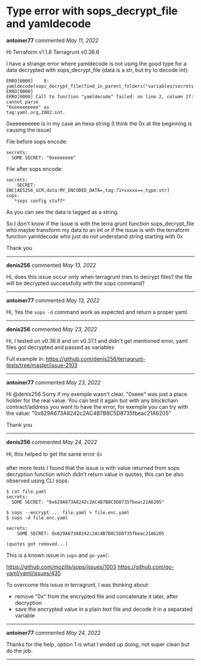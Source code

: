 # Type error with sops_decrypt_file and yamldecode

**antoiner77** commented *May 11, 2022*

Hi 
Terraform v1.1.8
Terragrunt v0.36.6

I have a strange error where yamldecode is not using the good type for a data decrypted with sops_decrypt_file (data is a str, but try to decode int):

```
ERRO[0000]    8:     yamldecode(sops_decrypt_file(find_in_parent_folders("variables/secrets.enc.yml")))
ERRO[0000]
ERRO[0000] Call to function "yamldecode" failed: on line 2, column 27: cannot parse
"0xeeeeeeeee" as
tag:yaml.org,2002:int.
```

0xeeeeeeeee is in my case an hexa string (I think the 0x at the beginning is causing the issue)

File before sops encode:

```
secrets:
  SOME SECRET: "0xeeeeeee" 
```

File after sops encode:

```
secrets:
    SECRET: ENC[AES256_GCM,data:MY_ENCODED_DATA=,tag:71+xxxxx==,type:str]
sops:
   *sops config stuff*
```

As you can see the data is tagged as a string.

So I don't know if the issue is with the terra grunt function sops_decrypt_file who maybe transform my data to an int or if the issue is with the terraform function yamldecode who just do not understand string starting with 0x

Thank you
<br />
***


**denis256** commented *May 13, 2022*

Hi,
does this issue occur only when terragrunt tries to decrypt files? the file will be decrypted successfully with the sops command?
***

**antoiner77** commented *May 13, 2022*

Hi,
Yes the `sops -d` command work as expected and return a proper yaml.
***

**denis256** commented *May 23, 2022*

Hi,
I tested on v0.36.6 and on v0.37.1 and didn't get mentioned error, yaml files got decrypted and passed as variables

Full example in: https://github.com/denis256/terragrunt-tests/tree/master/issue-2103
***

**antoiner77** commented *May 23, 2022*

Hi @denis256 Sorry if my exemple wasn't clear, "0xeee" was just a place holder for the real value. You can test it again but with any blockchain contract/address you want to have the error, for exemple you can try with the value: "0x629A673A8242c2AC4B7B8C5D8735fbeac21A6205"

Thank you 
***

**denis256** commented *May 24, 2022*

Hi,
this helped to get the same error :+1: 

after more tests I found that the issue is with value returned from sops decryption function which didn't return value in quotes, this can be also observed using CLI sops:

```
$ cat file.yaml 
secrets:
  SOME SECRET: "0x629A673A8242c2AC4B7B8C5D8735fbeac21A6205"

$ sops --encrypt ... file.yaml > file.enc.yaml
$ sops -d file.enc.yaml

secrets:
    SOME SECRET: 0x629A673A8242c2AC4B7B8C5D8735fbeac21A6205

(quotes got removed...)
```

This is a known issue in `sops` and `go-yaml`:

https://github.com/mozilla/sops/issues/1003
https://github.com/go-yaml/yaml/issues/435

To overcome this issue in terragrunt, I was thinking about:
  * remove "0x" from the encrypted file and concatenate it later, after decryption
  * save the encrypted value in a plain text file and decode it in a separated variable

***

**antoiner77** commented *May 24, 2022*

Thanks for the help, option 1 is what I ended up doing, not super clean but do the job.
***

